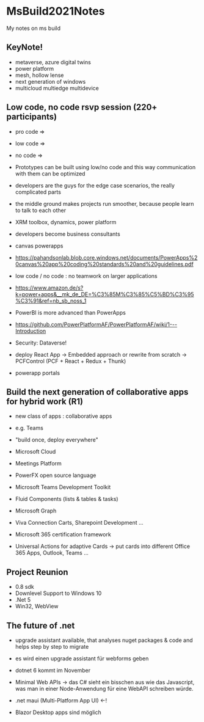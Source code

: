 # MsBuild2021Notes

My notes on ms build

## KeyNote!

- metaverse, azure digital twins
- power platform
- mesh, hollow lense
- next generation of windows
- multicloud multiedge multidevice

## Low code, no code rsvp session (220+ participants)

- pro code => 
- low code => 
- no code =>

- Prototypes can be built using low/no code and this way communication with them can be optimized
- developers are the guys for the edge case scenarios, the really complicated parts
- the middle ground makes projects run smoother, because people learn to talk to each other
- XRM toolbox, dynamics, power platform
- developers become business consultants
- canvas powerapps
- https://pahandsonlab.blob.core.windows.net/documents/PowerApps%20canvas%20app%20coding%20standards%20and%20guidelines.pdf

- low code / no code : no teamwork on larger applications

- https://www.amazon.de/s?k=power+apps&__mk_de_DE=%C3%85M%C3%85%C5%BD%C3%95%C3%91&ref=nb_sb_noss_1

- PowerBI is more advanced than PowerApps
- https://github.com/PowerPlatformAF/PowerPlatformAF/wiki/1---Introduction

- Security: Dataverse!
- deploy React App -> Embedded approach or rewrite from scratch -> PCFControl (PCF + React + Redux + Thunk)

- powerapp portals

## Build the next generation of collaborative apps for hybrid work (R1)

- new class of apps : collaborative apps
- e.g. Teams
- "build once, deploy everywhere"
- Microsoft Cloud
- Meetings Platform
- PowerFX open source language
- Microsoft Teams Development Toolkit
- Fluid Components (lists & tables & tasks)
- Microsoft Graph
- Viva Connection Carts, Sharepoint Development ... 

- Microsoft 365 certification framework

- Universal Actions for adaptive Cards -> put cards into different Office 365 Apps, Outlook, Teams ...

## Project Reunion

 - 0.8 sdk
 - Downlevel Support to Windows 10 
 - .Net 5
 - Win32, WebView
 
## The future of .net

- upgrade assistant available, that analyses nuget packages & code and helps step by step to migrate
- es wird einen upgrade assistant für webforms geben
- dotnet 6 kommt im November
- Minimal Web APIs -> das C# sieht ein bisschen aus wie das Javascript, was man in einer Node-Anwendung für eine WebAPI schreiben würde.


- .net maui (Multi-Platform App UI) <-!
- Blazor Desktop apps sind möglich
